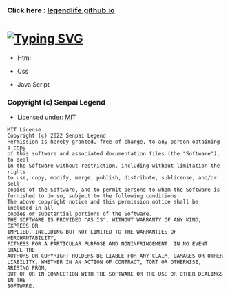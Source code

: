### Click here : [legendlife.github.io](https://legendlife.github.io/)

# [![Typing SVG](https://readme-typing-svg.herokuapp.com?font=ROBOTO&color=%234EF74C&lines=Based+on%3A)](https://legendlife.github.io)

- Html

- Css

- Java Script

### Copyright (c) Senpai Legend 
- Licensed under: [MIT](LICENSE)

```
MIT License
Copyright (c) 2022 Senpai Legend
Permission is hereby granted, free of charge, to any person obtaining a copy
of this software and associated documentation files (the "Software"), to deal
in the Software without restriction, including without limitation the rights
to use, copy, modify, merge, publish, distribute, sublicense, and/or sell
copies of the Software, and to permit persons to whom the Software is
furnished to do so, subject to the following conditions:
The above copyright notice and this permission notice shall be included in all
copies or substantial portions of the Software.
THE SOFTWARE IS PROVIDED "AS IS", WITHOUT WARRANTY OF ANY KIND, EXPRESS OR
IMPLIED, INCLUDING BUT NOT LIMITED TO THE WARRANTIES OF MERCHANTABILITY,
FITNESS FOR A PARTICULAR PURPOSE AND NONINFRINGEMENT. IN NO EVENT SHALL THE
AUTHORS OR COPYRIGHT HOLDERS BE LIABLE FOR ANY CLAIM, DAMAGES OR OTHER
LIABILITY, WHETHER IN AN ACTION OF CONTRACT, TORT OR OTHERWISE, ARISING FROM,
OUT OF OR IN CONNECTION WITH THE SOFTWARE OR THE USE OR OTHER DEALINGS IN THE
SOFTWARE.
